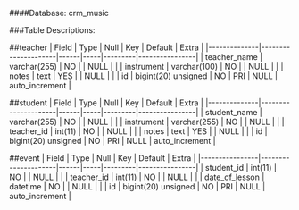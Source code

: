 
####Database: crm_music

###Table Descriptions:

##teacher
| Field        | Type                | Null | Key | Default | Extra          |
|--------------|---------------------|------|-----|---------|----------------|
| teacher_name | varchar(255)        | NO   |     | NULL    |                |
| instrument   | varchar(100)        | NO   |     | NULL    |                |
| notes        | text                | YES  |     | NULL    |                |
| id           | bigint(20) unsigned | NO   | PRI | NULL    | auto_increment |


##student
| Field        | Type                | Null | Key | Default | Extra          |
|--------------|---------------------|------|-----|---------|----------------|
| student_name | varchar(255)        | NO   |     | NULL    |                |
| instrument   | varchar(255)        | NO   |     | NULL    |                |
| teacher_id   | int(11)             | NO   |     | NULL    |                |
| notes        | text                | YES  |     | NULL    |                |
| id           | bigint(20) unsigned | NO   | PRI | NULL    | auto_increment |

##event
| Field          | Type                | Null | Key | Default | Extra          |
|----------------|---------------------|------|-----|---------|----------------|
| student_id     | int(11)             | NO   |     | NULL    |                |
| teacher_id     | int(11)             | NO   |     | NULL    |                |
| date_of_lesson | datetime            | NO   |     | NULL    |                |
| id             | bigint(20) unsigned | NO   | PRI | NULL    | auto_increment |
